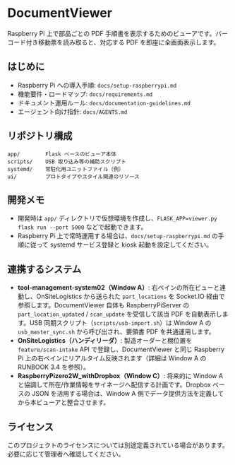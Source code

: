 # DocumentViewer

Raspberry Pi 上で部品ごとの PDF 手順書を表示するためのビューアです。バーコード付き移動票を読み取ると、対応する PDF を即座に全画面表示します。

## はじめに
- Raspberry Pi への導入手順: `docs/setup-raspberrypi.md`
- 機能要件・ロードマップ: `docs/requirements.md`
- ドキュメント運用ルール: `docs/documentation-guidelines.md`
- エージェント向け指針: `docs/AGENTS.md`

## リポジトリ構成
```
app/        Flask ベースのビューア本体
scripts/    USB 取り込み等の補助スクリプト
systemd/    常駐化用ユニットファイル（例）
ui/         プロトタイプやスタイル関連のリソース
```

## 開発メモ
- 開発時は `app/` ディレクトリで仮想環境を作成し、`FLASK_APP=viewer.py flask run --port 5000` などで起動できます。
- Raspberry Pi 上で常時運用する場合は、`docs/setup-raspberrypi.md` の手順に従って systemd サービス登録と kiosk 起動を設定してください。

## 連携するシステム
- **tool-management-system02（Window A）**: 右ペインの所在ビューと連動し、OnSiteLogistics から送られた `part_locations` を Socket.IO 経由で参照します。DocumentViewer 自体も RaspberryPiServer の `part_location_updated` / `scan_update` を受信して該当 PDF を自動表示します。USB 同期スクリプト（`scripts/usb-import.sh`）は Window A の `usb_master_sync.sh` から呼び出され、要領書 PDF を共通運用します。
- **OnSiteLogistics（ハンディリーダ）**: 製造オーダーと棚位置を `feature/scan-intake` API で登録し、DocumentViewer と同じ Raspberry Pi 上の右ペインにリアルタイム反映されます（詳細は Window A の RUNBOOK 3.4 を参照）。
- **RaspberryPizero2W_withDropbox（Window C）**: 将来的に Window A と協調して所在/作業情報をサイネージへ配信する計画です。Dropbox ベースの JSON を活用する場合は、Window A 側でデータ提供方法を定義してから本ビューアと整合させます。

## ライセンス
このプロジェクトのライセンスについては別途定義されている場合があります。必要に応じて管理者へ確認してください。
